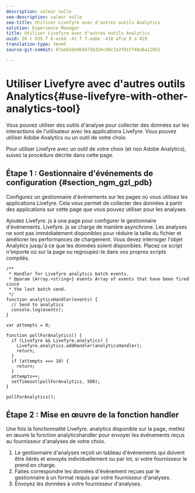 ```yaml
---
description: valeur nulle
seo-description: valeur nulle
seo-title: Utiliser Livefyre avec d'autres outils Analytics
solution: Experience Manager
title: Utiliser Livefyre avec d'autres outils Analytics
uuid: 26 c 835 f 6-aced -41 f 7-aabe -418 afce 8 a 829
translation-type: tm+mt
source-git-commit: 67aeb3de964473b326c88c3a3f81ff48a6a12652

---
```



# Utiliser Livefyre avec d&#39;autres outils Analytics{#use-livefyre-with-other-analytics-tool}

Vous pouvez utiliser des outils d&#39;analyse pour collecter des données sur les interactions de l&#39;utilisateur avec les applications Livefyre. Vous pouvez utiliser Adobe Analytics ou un outil de votre choix.

Pour utiliser Livefyre avec un outil de votre choix (et non Adobe Analytics), suivez la procédure décrite dans cette page.

## Étape 1 : Gestionnaire d&#39;événements de configuration {#section_ngm_gzl_pdb}

Configurez un gestionnaire d&#39;événements sur les pages où vous utilisez les applications Livefyre. Cela vous permet de collecter des données à partir des applications sur cette page que vous pouvez utiliser pour les analyses.

Ajoutez Livefyre. js à une page pour configurer le gestionnaire d&#39;événements. Livefyre. js se charge de manière asynchrone. Les analyses ne sont pas immédiatement disponibles pour réduire la taille du fichier et améliorer les performances de chargement. Vous devez interroger l&#39;objet Analytics jusqu&#39;à ce que les données soient disponibles. Placez ce script n&#39;importe où sur la page ou regroupez-le dans vos propres scripts compilés.

```
/** 
 * Handler for Livefyre analytics batch events. 
 * @param {Array.<string>} events Array of events that have been fired since 
 * the last batch send. 
 */ 
function analyticsHandler(events) { 
  // Send to analytics 
  console.log(events); 
} 
 
var attempts = 0; 
 
function pollForAnalytics() { 
  if (Livefyre && Livefyre.analytics) { 
    Livefyre.analytics.addHandler(analyticsHandler); 
    return; 
  } 
  if (attempts === 10) { 
    return; 
  } 
  attempts++; 
  setTimeout(pollForAnalytics, 500); 
} 
 
pollForAnalytics(); 
```

## Étape 2 : Mise en œuvre de la fonction handler

Une fois la fonctionnalité Livefyre. analytics disponible sur la page, mettez en œuvre la fonction analyticshandler pour envoyer les événements reçus au fournisseur d&#39;analyses de votre choix.

1. Le gestionnaire d&#39;analyses reçoit un tableau d&#39;événements qui doivent être itérés et envoyés individuellement ou par lot, si votre fournisseur le prend en charge.
1. Faites correspondre les données d&#39;événement reçues par le gestionnaire à un format requis par votre fournisseur d&#39;analyses.
1. Envoyez les données à votre fournisseur d&#39;analyses.


